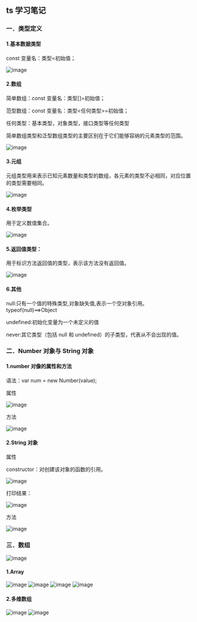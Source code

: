 ## ts 学习笔记

### 一．类型定义

#### 1.基本数据类型

const 变量名：类型=初始值；

![image](https://github.com/chenmeiling12/StudyNotes/assets/108569295/21d1f042-6cda-4641-9288-33e38935db5a)

#### 2.数组

简单数组：const 变量名：类型[]=初始值；

范型数组：const 变量名：类型<任何类型>=初始值；

任何类型：基本类型，对象类型，接口类型等任何类型

简单数组类型和泛型数组类型的主要区别在于它们能够容纳的元素类型的范围。

![image](https://github.com/chenmeiling12/StudyNotes/assets/108569295/5c9025d7-0bad-4c9c-90af-fdd8a1b43e25)

#### 3.元组

元组类型用来表示已知元素数量和类型的数组，各元素的类型不必相同，对应位置的类型需要相同。

![image](https://github.com/chenmeiling12/StudyNotes/assets/108569295/bcc01bd6-47b5-4014-bd46-2191d5d36337)

#### 4.枚举类型

用于定义数值集合。

![image](https://github.com/chenmeiling12/StudyNotes/assets/108569295/bc06450f-f959-47a8-aa0d-d534dd7947c1)

#### 5.返回值类型：

用于标识方法返回值的类型，表示该方法没有返回值。

![image](https://github.com/chenmeiling12/StudyNotes/assets/108569295/82740795-c024-480f-9643-474fb8bdc34d)

#### 6.其他

null:只有一个值的特殊类型,对象缺失值,表示一个空对象引用。typeof(null)==>Object

undefined:初始化变量为一个未定义的值

never:其它类型（包括 null 和 undefined）的子类型，代表从不会出现的值。

### 二．Number 对象与 String 对象

#### 1.number 对像的属性和方法

语法：var num = new Number(value);

属性

![image](https://github.com/chenmeiling12/StudyNotes/assets/108569295/06472d82-a1e6-48e5-86ce-38bf6c700b46)

方法

![image](https://github.com/chenmeiling12/StudyNotes/assets/108569295/1467bb7f-3136-4507-9a25-6c301e19df16)

#### 2.String 对象

属性

constructor：对创建该对象的函数的引用。

![image](https://github.com/chenmeiling12/StudyNotes/assets/108569295/5f0de213-74c0-4c35-916c-e57d0d31fb95)

打印结果：

![image](https://github.com/chenmeiling12/StudyNotes/assets/108569295/c1cfe3d8-1d29-4885-b288-4efaf8a876fd)

方法

![image](https://github.com/chenmeiling12/StudyNotes/assets/108569295/75d67032-9b0f-4b34-9120-8036fbcc3af5)

### 三．数组

![image](https://github.com/chenmeiling12/StudyNotes/assets/108569295/6c8aac51-d0c8-4934-bee6-77d6d18e03e7)

#### 1.Array

![image](https://github.com/chenmeiling12/StudyNotes/assets/108569295/8a289def-c8e3-43b9-8cf9-162d2fa71cc9)
![image](https://github.com/chenmeiling12/StudyNotes/assets/108569295/5df2cf39-0c62-44b7-b34c-1b6c8de47e90)
![image](https://github.com/chenmeiling12/StudyNotes/assets/108569295/0d15fbb5-7a99-4be0-917f-afd6b218db5a)
![image](https://github.com/chenmeiling12/StudyNotes/assets/108569295/c9dee851-05a6-44db-88c5-b1f291e94f3f)

#### 2.多维数组

![image](https://github.com/chenmeiling12/StudyNotes/assets/108569295/476e1944-c6fa-414f-931e-608317ddf55f)
![image](https://github.com/chenmeiling12/StudyNotes/assets/108569295/37552509-c0e9-40c5-880b-725b83f2c721)
